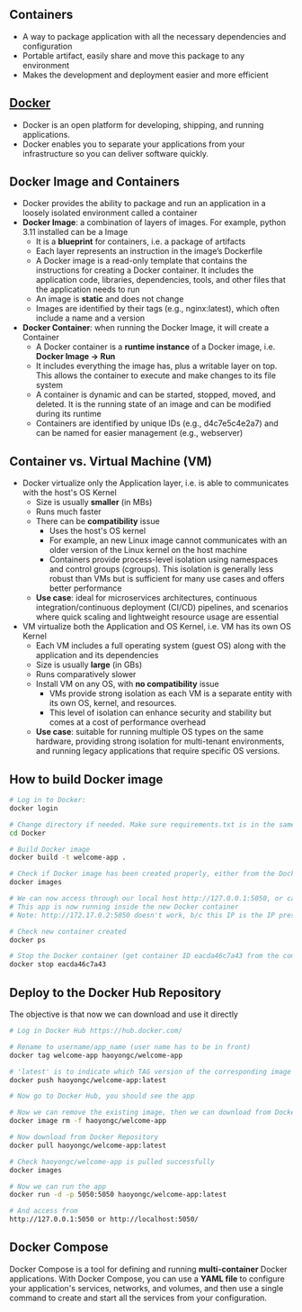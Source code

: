 ## Containers

- A way to package application with all the necessary dependencies and configuration
- Portable artifact, easily share and move this package to any environment
- Makes the development and deployment easier and more efficient



## [Docker](https://docs.docker.com/guides/docker-overview/)
- Docker is an open platform for developing, shipping, and running applications. 
- Docker enables you to separate your applications from your infrastructure so you can deliver software quickly.


## Docker Image and Containers
- Docker provides the ability to package and run an application in a loosely isolated environment called a container
- __Docker Image__: a combination of layers of images. For example, python 3.11 installed can be a Image
    - It is a __blueprint__ for containers, i.e. a package of artifacts
    - Each layer represents an instruction in the image’s Dockerfile
    - A Docker image is a read-only template that contains the instructions for creating a Docker container. It includes the application code, libraries, dependencies, tools, and other files that the application needs to run
    - An image is __static__ and does not change
    - Images are identified by their tags (e.g., nginx:latest), which often include a name and a version
- __Docker Container__: when running the Docker Image, it will create a Container
    - A Docker container is a __runtime instance__ of a Docker image, i.e. __Docker Image -> Run__
    - It includes everything the image has, plus a writable layer on top. This allows the container to execute and make changes to its file system
    - A container is dynamic and can be started, stopped, moved, and deleted. It is the running state of an image and can be modified during its runtime
    - Containers are identified by unique IDs (e.g., d4c7e5c4e2a7) and can be named for easier management (e.g., webserver)


## Container vs. Virtual Machine (VM)
- Docker virtualize only the Application layer, i.e. is able to communicates with the host's OS Kernel
    - Size is usually __smaller__ (in MBs)
    - Runs much faster
    - There can be __compatibility__ issue
        - Uses the host's OS kernel
        - For example, an new Linux image cannot communicates with an older version of the Linux kernel on the host machine
        - Containers provide process-level isolation using namespaces and control groups (cgroups). This isolation is generally less robust than VMs but is sufficient for many use cases and offers better performance
    - __Use case__: ideal for microservices architectures, continuous integration/continuous deployment (CI/CD) pipelines, and scenarios where quick scaling and lightweight resource usage are essential
- VM virtualize both the Application and OS Kernel, i.e. VM has its own OS Kernel
    - Each VM includes a full operating system (guest OS) along with the application and its dependencies
    - Size is usually __large__ (in GBs)
    - Runs comparatively slower
    - Install VM on any OS, with __no compatibility__ issue
        - VMs provide strong isolation as each VM is a separate entity with its own OS, kernel, and resources. 
        - This level of isolation can enhance security and stability but comes at a cost of performance overhead
    - __Use case__: suitable for running multiple OS types on the same hardware, providing strong isolation for multi-tenant environments, and running legacy applications that require specific OS versions.

## How to build Docker image

```bash
# Log in to Docker: 
docker login

# Change directory if needed. Make sure requirements.txt is in the same directory
cd Docker

# Build Docker image
docker build -t welcome-app .

# Check if Docker image has been created properly, either from the Docker Desktop app, or using the code below
docker images

# We can now access through our local host http://127.0.0.1:5050, or can do http://localhost:5050/
# This app is now running inside the new Docker container
# Note: http://172.17.0.2:5050 doesn't work, b/c this IP is the IP presented inside the container

# Check new container created
docker ps

# Stop the Docker container (get container ID eacda46c7a43 from the command above)
docker stop eacda46c7a43

```

## Deploy to the Docker Hub Repository
The objective is that now we can download and use it directly

```bash
# Log in Docker Hub https://hub.docker.com/

# Rename to username/app_name (user name has to be in front)
docker tag welcome-app haoyongc/welcome-app

# 'latest' is to indicate which TAG version of the corresponding image to use, as there can be multiple TAGs for one image
docker push haoyongc/welcome-app:latest

# Now go to Docker Hub, you should see the app

# Now we can remove the existing image, then we can download from Docker Repository
docker image rm -f haoyongc/welcome-app

# Now download from Docker Repository
docker pull haoyongc/welcome-app:latest

# Check haoyongc/welcome-app is pulled successfully
docker images

# Now we can run the app
docker run -d -p 5050:5050 haoyongc/welcome-app:latest

# And access from 
http://127.0.0.1:5050 or http://localhost:5050/

```

## Docker Compose
Docker Compose is a tool for defining and running __multi-container__ Docker applications. With Docker Compose, you can use a __YAML file__ to configure your application's services, networks, and volumes, and then use a single command to create and start all the services from your configuration.